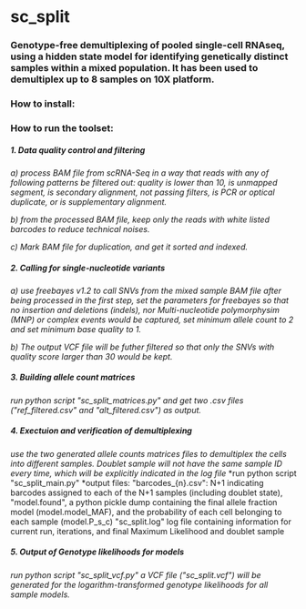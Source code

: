# sc_split
### Genotype-free demultiplexing of pooled single-cell RNAseq, using a hidden state model for identifying genetically distinct samples within a mixed population.  It has been used to demultiplex up to 8 samples on 10X platform.

### How to install:

### How to run the toolset:

##### 1. Data quality control and filtering
   *a) process BAM file from scRNA-Seq in a way that reads with any of following patterns be filtered out: quality is lower than 10,  is unmapped segment, is secondary alignment, not passing filters, is PCR or optical duplicate, or is supplementary alignment.*
   
   *b) from the processed BAM file, keep only the reads with white listed barcodes to reduce technical noises.*
   
   *c) Mark BAM file for duplication, and get it sorted and indexed.*
   
##### 2. Calling for single-nucleotide variants
   *a) use freebayes v1.2 to call SNVs from the mixed sample BAM file after being processed in the first step, set the parameters for freebayes so that no insertion and deletions (indels), nor Multi-nucleotide polymorphysim (MNP) or complex events would be captured, set minimum allele count to 2 and set minimum base quality to 1.*
   
   *b) The output VCF file will be futher filtered so that only the SNVs with quality score larger than 30 would be kept.*

##### 3. Building allele count matrices
   *run python script "sc_split_matrices.py" and get two .csv files ("ref_filtered.csv" and "alt_filtered.csv") as output.*

##### 4. Exectuion and verification of demultiplexing
   *use the two generated allele counts matrices files to demultiplex the cells into different samples.  Doublet sample will not have the same sample ID every time, which will be explicitly indicated in the log file*
   *run python script "sc_split_main.py"
   *output files:
      "barcodes_{n}.csv": N+1 indicating barcodes assigned to each of the N+1 samples (including doublet state), 
      "model.found", a python pickle dump containing the final allele fraction model (model.model_MAF), and the probability of each cell belonging to each sample (model.P_s_c)
      "sc_split.log" log file containing information for current run, iterations, and final Maximum Likelihood and doublet sample

##### 5. Output of Genotype likelihoods for models
   *run python script "sc_split_vcf.py"*
   *a VCF file ("sc_split.vcf") will be generated for the logarithm-transformed genotype likelihoods for all sample models.*

